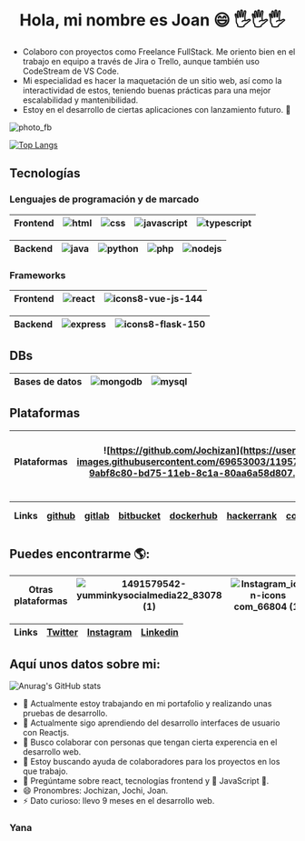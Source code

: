 <h1 align='center'> Hola, mi nombre es Joan 😄 🖐️🖐️🖐️ </h1>

- Colaboro con proyectos como Freelance FullStack. Me oriento bien en el trabajo en equipo a través de Jira o Trello, aunque también uso CodeStream de VS Code.
- Mi especialidad es hacer la maquetación de un sitio web, así como la interactividad de estos, teniendo buenas prácticas para una mejor escalabilidad y mantenibilidad.
- Estoy en el desarrollo de ciertas aplicaciones con lanzamiento futuro. 🤠

![photo_fb](https://user-images.githubusercontent.com/69653003/112893349-2bdcf480-90a0-11eb-996e-89f6c7254ab5.jpg)

[![Top Langs](https://github-readme-stats.vercel.app/api/top-langs/?username=Jochizan&theme=tokyonight)](https://github.com/Jochizan/github-readme-stats)

## Tecnologías

### Lenguajes de programación y de marcado

| Frontend | ![html](https://user-images.githubusercontent.com/69653003/119570219-6ea40b80-bd75-11eb-8703-4e7996ff4d90.png) | ![css](https://user-images.githubusercontent.com/69653003/119570225-719efc00-bd75-11eb-90b3-97c9e0affea8.png) | ![javascript](https://user-images.githubusercontent.com/69653003/119570226-72379280-bd75-11eb-8c56-b41dae8d385d.png) | ![typescript](https://user-images.githubusercontent.com/69653003/119570234-75328300-bd75-11eb-8c43-63ec8a2ffbfe.png) |
| -------- | -------- | -------- | -------- | -------- |

| Backend | ![java](https://user-images.githubusercontent.com/69653003/119570286-84193580-bd75-11eb-9297-dc3cd31a9084.png) | ![python](https://user-images.githubusercontent.com/69653003/119657705-de57dc00-bdf1-11eb-9523-e3150af482a4.png) | ![php](https://user-images.githubusercontent.com/69653003/119570261-7e235480-bd75-11eb-8335-05aed9beef90.png) |  ![nodejs](https://user-images.githubusercontent.com/69653003/119570255-7c599100-bd75-11eb-89ed-fe05b7c15eae.png) |
| ------- | ------- | ------- | ------- | ------- |

### Frameworks

| Frontend | ![react](https://user-images.githubusercontent.com/69653003/119570239-76fc4680-bd75-11eb-8baf-90413ae3c8f4.png) | ![icons8-vue-js-144](https://user-images.githubusercontent.com/69653003/127247139-70b8894c-7469-4d73-94e8-b01f753ec28d.png) |
| -------- | -------- | -------- |

| Backend | ![express](https://user-images.githubusercontent.com/69653003/119570283-83809f00-bd75-11eb-85fc-703f48ae74f1.png) | ![icons8-flask-150](https://user-images.githubusercontent.com/69653003/127247175-50742cc5-f98c-4048-9044-dd75acfbe679.png) |
| -------- | -------- | -------- |

## DBs

| Bases de datos | ![mongodb](https://user-images.githubusercontent.com/69653003/119570307-8bd8da00-bd75-11eb-9249-609a55234c35.png) | ![mysql](https://user-images.githubusercontent.com/69653003/119570309-8c717080-bd75-11eb-9ae0-d69e4cc630b4.png) |
| -------- | -------- | -------- |

## Plataformas

| Plataformas | ![https://github.com/Jochizan](https://user-images.githubusercontent.com/69653003/119570342-9abf8c80-bd75-11eb-8c1a-80aa6a58d807.png) | ![file_type_gitlab_icon_130579](https://user-images.githubusercontent.com/69653003/127249186-b16eeece-f608-45f1-8814-8fda596b936a.png) | ![bitbucket_icon_130979](https://user-images.githubusercontent.com/69653003/127249037-88a53fc7-803a-4684-b146-f3142236a2ee.png) | ![https://hub.docker.com/u/jochizan](https://user-images.githubusercontent.com/69653003/127245663-faa65a97-371f-45a2-9f60-e361d158332f.png) | ![https://www.hackerrank.com/Jochizan](https://user-images.githubusercontent.com/69653003/127247665-4bba2f77-a30d-4be8-aeb6-98ada884da4c.png) | ![https://codeforces.com/profile/remnyachizot2015](https://user-images.githubusercontent.com/69653003/127247308-126128b5-d8c1-4919-95a0-0f8ab7127f33.png) | ![https://developers.google.com/profile/u/100596963017130784226?utm_source=developers.google.com](https://user-images.githubusercontent.com/69653003/127247609-e89a75a0-83ae-4b15-ba24-2e99c0796c6c.png) |
| -------- | -------- | -------- | -------- | -------- | -------- | -------- | -------- |

| Links | [github](https://github.com/Jochizan) | [gitlab](https://gitlab.com/Jochizan) | [bitbucket](https://bitbucket.org/Jochizan/) | [dockerhub](https://hub.docker.com/u/jochizan) | [hackerrank](https://www.hackerrank.com/Jochizan) | [codeforces](https://codeforces.com/profile/remnyachizot2015) | [google developers](https://developers.google.com/profile/u/100596963017130784226?utm_source=developers.google.com) |
| -------- | -------- | -------- | -------- | -------- | -------- | -------- | -------- |

## Puedes encontrarme 🌎:

| Otras plataformas | ![1491579542-yumminkysocialmedia22_83078 (1)](https://user-images.githubusercontent.com/69653003/127248623-11d41aa6-1c1a-4919-bb3d-39146a420430.png) | ![Instagram_icon-icons com_66804 (1)](https://user-images.githubusercontent.com/69653003/127248655-db935cb6-4911-408b-9e7f-9b9691a96f38.png) | ![linkedin_icon-icons com_53609](https://user-images.githubusercontent.com/69653003/127248704-fa23bf1a-14a6-4a60-8575-ebbc9816edf7.png) |
| -------- | -------- | -------- | -------- |

| Links | [Twitter](https://twitter.com/@Jochizan) | [Instagram](https://www.instagram.com/jochizan/) | [Linkedin](https://www.linkedin.com/in/joan-jos%C3%A9-roca-hormaza-9a8b861b7/) |
| -------- | -------- | -------- | -------- |

## Aquí unos datos sobre mi:

![Anurag's GitHub stats](https://github-readme-stats.vercel.app/api?username=Jochizan&show_icons=true&theme=tokyonight)

- 🔭 Actualmente estoy trabajando en mi portafolio y realizando unas pruebas de desarrollo.
- 🌱 Actualmente sigo aprendiendo del desarrollo interfaces de usuario con Reactjs.
- 👯 Busco colaborar con personas que tengan cierta experencia en el desarrollo web.
- 🤔 Estoy buscando ayuda de colaboradores para los proyectos en los que trabajo.
- 💬 Pregúntame sobre react, tecnologías frontend y 💖 JavaScript 💙.
- 😄 Pronombres: Jochizan, Jochi, Joan.
- ⚡ Dato curioso: llevo 9 meses en el desarrollo web.

### Yana
